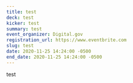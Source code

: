 ```yaml
---
title: test
deck: test
kicker: test
summary: test
event_organizer: Digital.gov
registration_url: https://www.eventbrite.com
slug: test
date: 2020-11-25 14:24:00 -0500
end_date: 2020-11-25 14:24:00 -0500
---
```

test